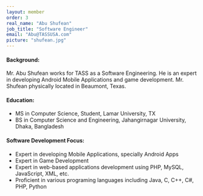 ```yaml
---
layout: member
order: 3
real_name: "Abu Shufean"
job_title: "Software Engineer"
email: "Abu@TASSUSA.com"
picture: "shufean.jpg"
---
```

#### Background:
Mr. Abu Shufean works for TASS as a Software Engineering. He is an expert in developing Android Mobile Applications and game development. Mr. Shufean physically located in Beaumont, Texas.

#### Education:
- MS in Computer Science, Student, Lamar University, TX
- BS in Computer Science and Engineering,   Jahangirnagar University, Dhaka, Bangladesh

#### Software Development Focus:
- Expert in developing Mobile Applications, specially Android Apps
- Expert in Game Development
- Expert in web-based applications development using PHP, MySQL, JavaScript, XML, etc.
- Proficient in various programing languages including Java, C, C++, C#, PHP, Python